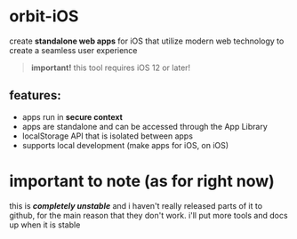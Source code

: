 # orbit-iOS
create **standalone web apps** for iOS that utilize modern web technology to create a seamless user experience  
> **important!** 
> this tool requires iOS 12 or later!
## features:  
- apps run in **secure context**
- apps are standalone and can be accessed through the App Library
- localStorage API that is isolated between apps
- supports local development (make apps for iOS, on iOS)


# important to note (as for right now)
this is ***completely unstable*** and i haven't really released parts of it to github, for the main reason that they don't work. i'll put more tools and docs up when it is stable
